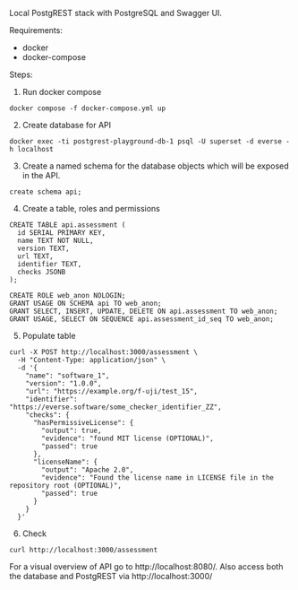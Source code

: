 Local PostgREST stack with PostgreSQL and Swagger UI.

Requirements:
- docker
- docker-compose
  
Steps:

1. Run docker compose
```
docker compose -f docker-compose.yml up 
```
2. Create database for API
```
docker exec -ti postgrest-playground-db-1 psql -U superset -d everse -h localhost
```
3. Create a named schema for the database objects which will be exposed in the API.
```
create schema api;
```
4. Create a table, roles and permissions
```
CREATE TABLE api.assessment (
  id SERIAL PRIMARY KEY,
  name TEXT NOT NULL,
  version TEXT,
  url TEXT,
  identifier TEXT,
  checks JSONB
);

CREATE ROLE web_anon NOLOGIN;
GRANT USAGE ON SCHEMA api TO web_anon;
GRANT SELECT, INSERT, UPDATE, DELETE ON api.assessment TO web_anon;
GRANT USAGE, SELECT ON SEQUENCE api.assessment_id_seq TO web_anon;
```

5. Populate table
   
```
curl -X POST http://localhost:3000/assessment \
  -H "Content-Type: application/json" \
  -d '{
    "name": "software_1",
    "version": "1.0.0",
    "url": "https://example.org/f-uji/test_15",
    "identifier": "https://everse.software/some_checker_identifier_ZZ",
    "checks": {
      "hasPermissiveLicense": {
        "output": true,
        "evidence": "found MIT license (OPTIONAL)",
        "passed": true
      },
      "licenseName": {
        "output": "Apache 2.0",
        "evidence": "Found the license name in LICENSE file in the repository root (OPTIONAL)",
        "passed": true
      }
    }
  }'
```

6. Check
```
curl http://localhost:3000/assessment

```
For a visual overview of API go to http://localhost:8080/. Also access both the database and PostgREST via http://localhost:3000/
